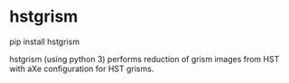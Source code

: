 # hstgrism

pip install hstgrism

hstgrism (using python 3) performs reduction of grism images from HST with aXe configuration for HST grisms.
